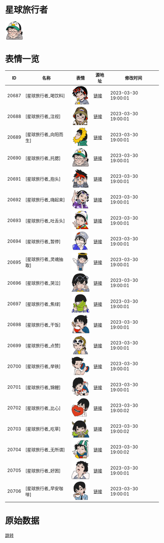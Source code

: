 # 星球旅行者

<img src="./cover.png" height="60" alt="cover" />

# 表情一览

|ID|名称|表情|源地址|修改时间|
|----|----|----|----|----|
|20687|[星球旅行者_喝饮料]|<img src="./pic/020687_%5B星球旅行者_喝饮料%5D.png" height="60" alt="喝饮料"/>|[链接](https://i0.hdslb.com/bfs/garb/781567dee42ed85de56ce7af287cbeec4ac39216.png)|2023-03-30 19:00:01|
|20688|[星球旅行者_注视]|<img src="./pic/020688_%5B星球旅行者_注视%5D.png" height="60" alt="注视"/>|[链接](https://i0.hdslb.com/bfs/garb/37b9523de8e29c47d0d7ad58a7ddbd7241fc4a0e.png)|2023-03-30 19:00:01|
|20689|[星球旅行者_向阳而生]|<img src="./pic/020689_%5B星球旅行者_向阳而生%5D.png" height="60" alt="向阳而生"/>|[链接](https://i0.hdslb.com/bfs/garb/f3b00b4fed7558ec7370c089ad55aae85ac66b18.png)|2023-03-30 19:00:01|
|20690|[星球旅行者_托腮]|<img src="./pic/020690_%5B星球旅行者_托腮%5D.png" height="60" alt="托腮"/>|[链接](https://i0.hdslb.com/bfs/garb/64fc5e8aff44554a286cb6a3e99b3cd1514b8a86.png)|2023-03-30 19:00:01|
|20691|[星球旅行者_抱头]|<img src="./pic/020691_%5B星球旅行者_抱头%5D.png" height="60" alt="抱头"/>|[链接](https://i0.hdslb.com/bfs/garb/b1d2c3163259163e67f10c1411cc10552f4be34b.png)|2023-03-30 19:00:01|
|20692|[星球旅行者_嗨起来]|<img src="./pic/020692_%5B星球旅行者_嗨起来%5D.png" height="60" alt="嗨起来"/>|[链接](https://i0.hdslb.com/bfs/garb/d5942807bca8bb5ecd43d03e88a10804e2c1c3e3.png)|2023-03-30 19:00:01|
|20693|[星球旅行者_吐舌头]|<img src="./pic/020693_%5B星球旅行者_吐舌头%5D.png" height="60" alt="吐舌头"/>|[链接](https://i0.hdslb.com/bfs/garb/c5897b6e64fa9321fcff445a0de4d4140be2c487.png)|2023-03-30 19:00:01|
|20694|[星球旅行者_暂停]|<img src="./pic/020694_%5B星球旅行者_暂停%5D.png" height="60" alt="暂停"/>|[链接](https://i0.hdslb.com/bfs/garb/ad75de045da48950268b46f2c133d706d3b91311.png)|2023-03-30 19:00:01|
|20695|[星球旅行者_灵魂抽取]|<img src="./pic/020695_%5B星球旅行者_灵魂抽取%5D.png" height="60" alt="灵魂抽取"/>|[链接](https://i0.hdslb.com/bfs/garb/7baf892a73c9f84e6b6ee959ff491de80d984fe6.png)|2023-03-30 19:00:01|
|20696|[星球旅行者_哭泣]|<img src="./pic/020696_%5B星球旅行者_哭泣%5D.png" height="60" alt="哭泣"/>|[链接](https://i0.hdslb.com/bfs/garb/80e5160287f6c3b7a11d97932f3d94a1961835f7.png)|2023-03-30 19:00:01|
|20697|[星球旅行者_焦绿]|<img src="./pic/020697_%5B星球旅行者_焦绿%5D.png" height="60" alt="焦绿"/>|[链接](https://i0.hdslb.com/bfs/garb/020d0ff11f3f3a1958fc094700ab4d0f3a5d71aa.png)|2023-03-30 19:00:01|
|20698|[星球旅行者_干饭]|<img src="./pic/020698_%5B星球旅行者_干饭%5D.png" height="60" alt="干饭"/>|[链接](https://i0.hdslb.com/bfs/garb/725b3d8b53cd97005c806c4f02a014bb49f892b7.png)|2023-03-30 19:00:01|
|20699|[星球旅行者_点赞]|<img src="./pic/020699_%5B星球旅行者_点赞%5D.png" height="60" alt="点赞"/>|[链接](https://i0.hdslb.com/bfs/garb/e4f5aed6d36f97d7710ae572b7b316279a5b1a2f.png)|2023-03-30 19:00:01|
|20700|[星球旅行者_举铁]|<img src="./pic/020700_%5B星球旅行者_举铁%5D.png" height="60" alt="举铁"/>|[链接](https://i0.hdslb.com/bfs/garb/a8539dd5d4fc865e782149903dee1bea90d8ec11.png)|2023-03-30 19:00:01|
|20701|[星球旅行者_锦鲤]|<img src="./pic/020701_%5B星球旅行者_锦鲤%5D.png" height="60" alt="锦鲤"/>|[链接](https://i0.hdslb.com/bfs/garb/d33b4df5e6492a3c68e7fd071a2eac14e11393ca.png)|2023-03-30 19:00:01|
|20702|[星球旅行者_比心]|<img src="./pic/020702_%5B星球旅行者_比心%5D.png" height="60" alt="比心"/>|[链接](https://i0.hdslb.com/bfs/garb/b303db60dfca9f82ba61a03569bbd58e4298b2a9.png)|2023-03-30 19:00:02|
|20703|[星球旅行者_吃草]|<img src="./pic/020703_%5B星球旅行者_吃草%5D.png" height="60" alt="吃草"/>|[链接](https://i0.hdslb.com/bfs/garb/69aa86bd047c006b44a9f9ef2d7f3b163a5a8af2.png)|2023-03-30 19:00:02|
|20704|[星球旅行者_无所谓]|<img src="./pic/020704_%5B星球旅行者_无所谓%5D.png" height="60" alt="无所谓"/>|[链接](https://i0.hdslb.com/bfs/garb/b2dcc1d80b1364d322b7f6a3d53c48ce7498081b.png)|2023-03-30 19:00:02|
|20705|[星球旅行者_好困]|<img src="./pic/020705_%5B星球旅行者_好困%5D.png" height="60" alt="好困"/>|[链接](https://i0.hdslb.com/bfs/garb/23694fc5d1f09a4a99ee319fe96fab3f58cfecc9.png)|2023-03-30 19:00:01|
|20706|[星球旅行者_早安咖啡]|<img src="./pic/020706_%5B星球旅行者_早安咖啡%5D.png" height="60" alt="早安咖啡"/>|[链接](https://i0.hdslb.com/bfs/garb/9e76be88c2c77027d65cb358c701f0fc3f709ce9.png)|2023-03-30 19:00:01|

# 原始数据

[跳转](./raw.json)

